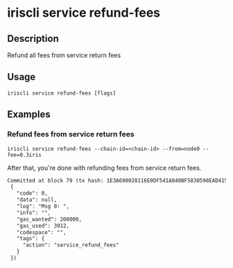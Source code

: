 # iriscli service refund-fees 

## Description

Refund all fees from service return fees

## Usage

```
iriscli service refund-fees [flags]
```

## Examples

### Refund fees from service return fees 
```shell
iriscli service refund-fees --chain-id=<chain-id> --from=node0 --fee=0.3iris
```

After that, you're done with refunding fees from service return fees.

```txt
Committed at block 79 (tx hash: 1E3A690028116E0DF541A840BF5830598EAD4154F4374B2A4042911C27D68C64, response:
 {
   "code": 0,
   "data": null,
   "log": "Msg 0: ",
   "info": "",
   "gas_wanted": 200000,
   "gas_used": 3912,
   "codespace": "",
   "tags": {
     "action": "service_refund_fees"
   }
 })
```

